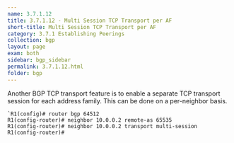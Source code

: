 ```yaml
---
name: 3.7.1.12
title: 3.7.1.12 - Multi Session TCP Transport per AF
short-title: Multi Session TCP Transport per AF
category: 3.7.1 Establishing Peerings
collection: bgp
layout: page
exam: both
sidebar: bgp_sidebar
permalink: 3.7.1.12.html
folder: bgp
---
```

Another BGP TCP transport feature is to enable a separate TCP transport session for each address family. This can be done on a per-neighbor basis.
```
`R1(config)# router bgp 64512
R1(config-router)# neighbor 10.0.0.2 remote-as 65535
R1(config-router)# neighbor 10.0.0.2 transport multi-session
R1(config-router)# 
